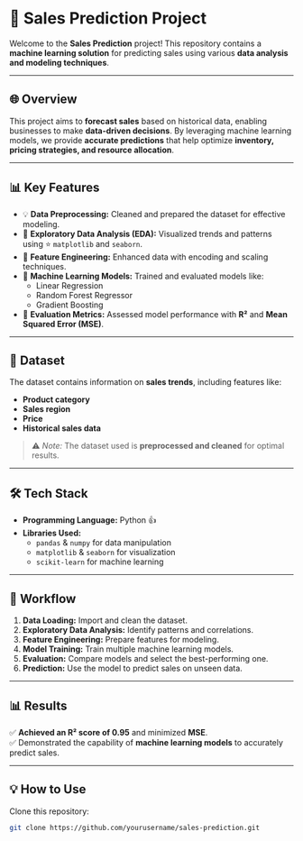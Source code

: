 # 🚀 Sales Prediction Project  

Welcome to the **Sales Prediction** project! This repository contains a **machine learning solution** for predicting sales using various **data analysis and modeling techniques**.  

---

## 🌐 Overview  

This project aims to **forecast sales** based on historical data, enabling businesses to make **data-driven decisions**. By leveraging machine learning models, we provide **accurate predictions** that help optimize **inventory, pricing strategies, and resource allocation**.  

---

## 📊 Key Features  

- 💡 **Data Preprocessing:** Cleaned and prepared the dataset for effective modeling.  
- 🔦 **Exploratory Data Analysis (EDA):** Visualized trends and patterns using ⭐ `matplotlib` and `seaborn`.  
- 🔬 **Feature Engineering:** Enhanced data with encoding and scaling techniques.  
- 🚀 **Machine Learning Models:** Trained and evaluated models like:  
  - Linear Regression  
  - Random Forest Regressor  
  - Gradient Boosting  
- 🎯 **Evaluation Metrics:** Assessed model performance with **R²** and **Mean Squared Error (MSE)**.  

---

## 📄 Dataset  

The dataset contains information on **sales trends**, including features like:  
- **Product category**  
- **Sales region**  
- **Price**  
- **Historical sales data**  

> ⚠️ *Note:* The dataset used is **preprocessed and cleaned** for optimal results.  

---

## 🛠️ Tech Stack  

- **Programming Language:** Python 👍  
- **Libraries Used:**  
  - `pandas` & `numpy` for data manipulation  
  - `matplotlib` & `seaborn` for visualization  
  - `scikit-learn` for machine learning  

---

## 🔄 Workflow  

1. **Data Loading:** Import and clean the dataset.  
2. **Exploratory Data Analysis:** Identify patterns and correlations.  
3. **Feature Engineering:** Prepare features for modeling.  
4. **Model Training:** Train multiple machine learning models.  
5. **Evaluation:** Compare models and select the best-performing one.  
6. **Prediction:** Use the model to predict sales on unseen data.  

---

## 📊 Results  

✅ **Achieved an R² score of 0.95** and minimized **MSE**.  
✅ Demonstrated the capability of **machine learning models** to accurately predict sales.  

---

## 💡 How to Use  

Clone this repository:  
```bash
git clone https://github.com/yourusername/sales-prediction.git
